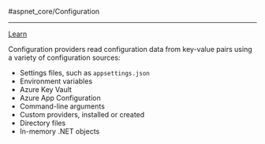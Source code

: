 #aspnet_core/Configuration 

---

[Learn](https://learn.microsoft.com/en-us/aspnet/core/fundamentals/configuration/?view=aspnetcore-6.0)

Configuration providers read configuration data from key-value pairs using a variety of configuration sources:

-   Settings files, such as `appsettings.json`
-   Environment variables
-   Azure Key Vault
-   Azure App Configuration
-   Command-line arguments
-   Custom providers, installed or created
-   Directory files
-   In-memory .NET objects
